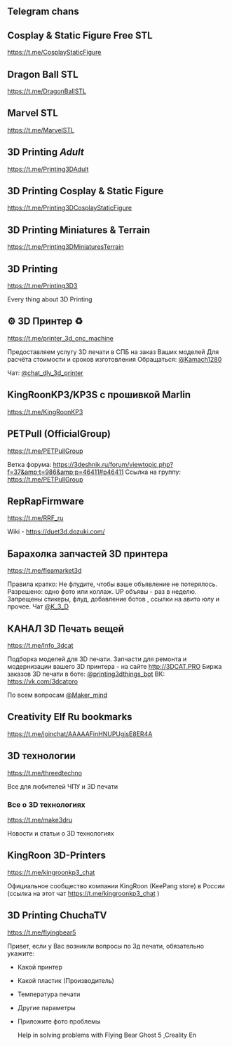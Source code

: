 ## Telegram chans
## Cosplay &amp; Static Figure Free STL

https://t.me/CosplayStaticFigure
## Dragon Ball STL

https://t.me/DragonBallSTL
## Marvel STL

https://t.me/MarvelSTL
## 3D Printing *Adult*

https://t.me/Printing3DAdult
## 3D Printing Cosplay &amp; Static Figure

https://t.me/Printing3DCosplayStaticFigure

## 3D Printing Miniatures &amp; Terrain

https://t.me/Printing3DMiniaturesTerrain
## 3D Printing

https://t.me/Printing3D3

Every thing about 3D Printing

## ⚙ 3D Принтер ♻️

https://t.me/printer_3d_cnc_machine

Предоставляем услугу 3D печати в СПБ на заказ Ваших моделей Для расчёта стоимости и сроков изготовления 
Обращаться: <a href="https://t.me/Kamach1280">@Kamach1280</a>

Чат: <a href="https://t.me/chat_dly_3d_printer">@chat_dly_3d_printer</a>

## KingRoonKP3/KP3S с прошивкой Marlin

https://t.me/KingRoonKP3

## PETPull (OfficialGroup)

https://t.me/PETPullGroup

Ветка форума: https://3deshnik.ru/forum/viewtopic.php?f=37&amp;t=986&amp;p=46411#p46411
Ссылка на группу: https://t.me/PETPullGroup

## RepRapFirmware

https://t.me/RRF_ru

Wiki - https://duet3d.dozuki.com/

## Барахолка запчастей 3D принтера

https://t.me/fleamarket3d

Правила кратко:
Не флудите, чтобы ваше объявление не потерялось.
Разрешено: одно фото или коллаж. UP объявы - раз в неделю.
Запрещены стикеры, флуд, добавление ботов , ссылки на авито юлу и прочее.
Чат <a href="https://t.me/K_3_D">@K_3_D</a>

## КАНАЛ 3D Печать вещей

https://t.me/Info_3dcat

Подборка моделей для 3D печати.
Запчасти для ремонта и модернизации вашего 3D принтера -  на сайте  http://3DCAT.PRO
Биржа заказов 3D печати в боте:
<a href="https://t.me/printing3dthings_bot">@printing3dthings_bot</a>
ВК: https://vk.com/3dcatpro

По всем вопросам <a href="https://t.me/Maker_mind">@Maker_mind</a>

## Creativity Elf Ru bookmarks

https://t.me/joinchat/AAAAAFinHNUPUgjsE8ER4A

## 3D технологии

https://t.me/threedtechno

Все для любителей ЧПУ и 3D печати

### Все о 3D технологиях
https://t.me/make3dru

Новости и статьи о 3D технологиях

## KingRoon 3D-Printers

https://t.me/kingroonkp3_chat

Официальное сообщество компании KingRoon (KeePang store) в России 
(ссылка на этот чат https://t.me/kingroonkp3_chat )


## 3D Printing ChuchaTV

https://t.me/flyingbear5

Привет, если у Вас  возникли вопросы по  3д печати, обязательно укажите:  
- Какой принтер
- Какой пластик (Производитель)
- Температура  печати
- Другие параметры
- Приложите фото проблемы

  Help in solving problems with Flying Bear Ghost 5 ,Creality En
